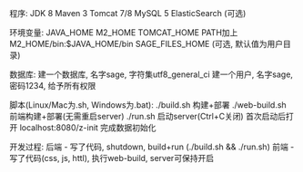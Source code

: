 程序:
JDK 8
Maven 3
Tomcat 7/8
MySQL 5
  ElasticSearch (可选)

环境变量:
JAVA_HOME
M2_HOME
TOMCAT_HOME
PATH加上M2_HOME/bin:$JAVA_HOME/bin
  SAGE_FILES_HOME (可选, 默认值为用户目录)

数据库:
建一个数据库, 名字sage, 字符集utf8_general_ci
建一个用户, 名字sage, 密码1234, 给予所有权限

脚本(Linux/Mac为.sh, Windows为.bat):
./build.sh 构建+部署
./web-build.sh 前端构建+部署(无需重启server)
./run.sh 启动server(Ctrl+C关闭)
首次启动后打开 localhost:8080/z-init 完成数据初始化

开发过程:
后端 - 写了代码, shutdown, build+run (./build.sh && ./run.sh)
前端 - 写了代码(css, js, httl), 执行web-build, server可保持开启